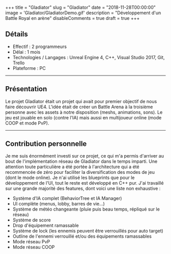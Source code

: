 +++
title = "Gladiator"
slug = "Gladiator"
date = "2018-11-28T00:00:00"
image = 'Gladiator/GladiatorDemo.gif'
description = "Développement d'un Battle Royal en arène"
disableComments = true
draft = true
+++

## Détails
- Effectif : 2 programmeurs
- Délai : 1 mois
- Technologies / Langages : Unreal Engine 4, C++, Visual Studio 2017, Git, Trello
- Plateforme : PC

---

## Présentation

Le projet Gladiator était un projet qui avait pour premier objectif de nous faire découvrir UE4. L'idée était de créer un Battle Arena à la troisième personne avec les assets à notre disposition (meshs, animations, sons). Le jeu est jouable en solo (contre l'IA) mais aussi en multijoueur online (mode COOP et mode PvP).

---

## Contribution personnelle

Je me suis énormément investi sur ce projet, ce qui m'a permis d'arriver au bout de l'implémentation réseau de Gladiator dans le temps imparti. Une attention toute particulière a été portée à l'architecture qui a été recommencée de zéro pour faciliter la diversification des modes de jeu (dont le mode online). Je n'ai utilisé les blueprints que pour le développement de l'UI, tout le reste est développé en C++ pur. J'ai travaillé sur une grande majorité des features, dont voici une liste non exhaustive :

- Système d'IA complet (BehaviorTree et IA Manager)
- UI complète (menus, lobby, barres de vie...)
- Système de météo changeante (pluie puis beau temps, répliqué sur le réseau)
- Système de score
- Drop d'équipement ramassable
- Système de lock (les ennemis peuvent être verrouillés pour auto target)
- Outline de l'ennemi verrouillé et/ou des équipements ramassables
- Mode réseau PvP
- Mode réseau COOP